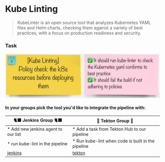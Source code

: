 # Kube Linting
> KubeLinter is an open source tool that analyzes Kubernetes YAML files and Helm charts, checking them against a variety of best practices, with a focus on production readiness and security.

### Task
![task-kube-lint](./images/task-kube-lint.png)

#### In your groups pick the tool you'd like to integrate the pipeline with:

| 🐈‍⬛ **Jenkins Group** 🐈‍⬛  |  🐅 **Tekton Group** 🐅 |
|-----------------------|----------------------------|
| * Add new jenkins agent to our list | * Add a task from Tekton Hub to our pipeline |
| * run kube-lint in the pipeline | * Run kube-lint when code is built in the pipeline |
| [jenkins](3-revenge-of-the-automated-testing/5a-jenkins.md) | [tekton](3-revenge-of-the-automated-testing/5b-tekton.md) |